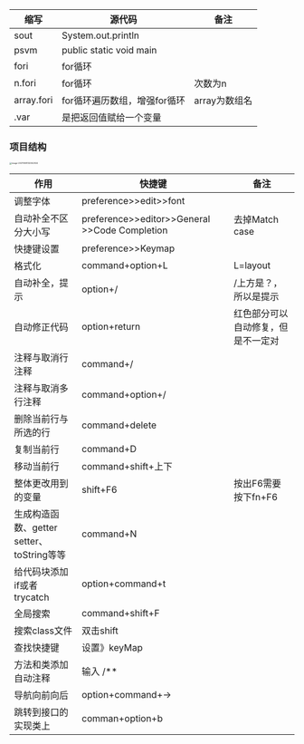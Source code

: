 | 缩写       | 源代码                       | 备注          |
| ---------- | ---------------------------- | ------------- |
| sout       | System.out.println           |               |
| psvm       | public static void main      |               |
| fori       | for循环                      |               |
| n.fori     | for循环                      | 次数为n       |
| array.fori | for循环遍历数组，增强for循环 | array为数组名 |
| .var       | 是把返回值赋给一个变量       |               |

### 项目结构

<img src="/Users/zhangshuheng/Desktop/Notebooks/JAVA/java基础/0-1-Intellij快捷键.assets/image-20211008132342924.png" alt="image-20211008132342924" style="zoom: 25%;" />

| 作用                                      | 快捷键                                        | 备注                               |
| ----------------------------------------- | --------------------------------------------- | ---------------------------------- |
| 调整字体                                  | preference>>edit>>font                        |                                    |
| 自动补全不区分大小写                      | preference>>editor>>General >>Code Completion | 去掉Match case                     |
| 快捷键设置                                | preference>>Keymap                            |                                    |
| 格式化                                    | command+option+L                              | L=layout                           |
| 自动补全，提示                            | option+/                                      | /上方是？，所以是提示              |
| 自动修正代码                              | option+return                                 | 红色部分可以自动修复，但是不一定对 |
| 注释与取消行注释                          | command+/                                     |                                    |
| 注释与取消多行注释                        | command+option+/                              |                                    |
| 删除当前行与所选的行                      | command+delete                                |                                    |
| 复制当前行                                | command+D                                     |                                    |
| 移动当前行                                | command+shift+上下                            |                                    |
| 整体更改用到的变量                        | shift+F6                                      | 按出F6需要按下fn+F6                |
| 生成构造函数、getter setter、toString等等 | command+N                                     |                                    |
| 给代码块添加if或者trycatch                | option+command+t                              |                                    |
| 全局搜索                                  | command+shift+F                               |                                    |
| 搜索class文件                             | 双击shift                                     |                                    |
| 查找快捷键                                | 设置》keyMap                                  |                                    |
| 方法和类添加自动注释                      | 输入 /**                                      |                                    |
| 导航向前向后                              | option+command+->                             |                                    |
| 跳转到接口的实现类上                      | comman+option+b                               |                                    |





